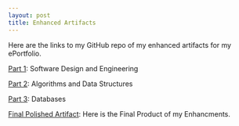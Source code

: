 ```yaml
---
layout: post
title: Enhanced Artifacts
---
```


Here are the links to my GitHub repo of my enhanced artifacts for my ePortfolio.



[Part 1][part-1]: Software Design and Engineering 

[Part 2][part-2]: Algorithms and Data Structures

[Part 3][part-3]: Databases

[Final Polished Artifact][part-2]: Here is the Final Product of my Enhancments.


[part-1]: https://github.com/Ian-Desantis/flask-travlr/tree/Part1-Express2Flask
[part-2]: https://github.com/Ian-Desantis/flask-travlr/tree/Part2-AddSearch
[part-3]: https://github.com/Ian-Desantis/flask-travlr/tree/Part3-Mongo2PostgreSQL

